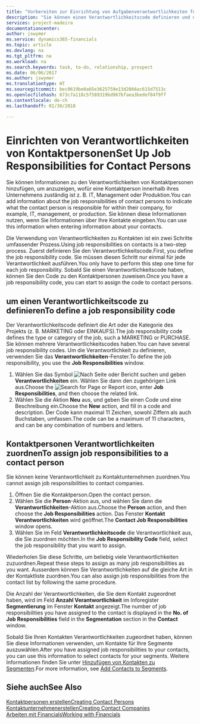 ```yaml
---
title: "Vorbereiten zur Einrichtung von Aufgabenverantwortlichkeiten für Kontakte | Microsoft Docs"
description: "Sie können einen Verantwortlichkeitscode definieren und diesen einem Kontakt zuweisen, um den Aufgaben anzuzeigen, dass Ihr Kontakt bei dem Unternehmen, z IT, oder Produktion verantwortlich ist."
services: project-madeira
documentationcenter: 
author: jswymer
ms.service: dynamics365-financials
ms.topic: article
ms.devlang: na
ms.tgt_pltfrm: na
ms.workload: na
ms.search.keywords: task, to-do, relationship, prospect
ms.date: 06/06/2017
ms.author: jswymer
ms.translationtype: HT
ms.sourcegitcommit: bec0619be0a65e3625759e13d2866ac615d7513c
ms.openlocfilehash: 673c7a118c5f589319bd967bfaea3bedef84f9ff
ms.contentlocale: de-ch
ms.lasthandoff: 01/30/2018

---
```

# <a name="set-up-job-responsibilities-for-contact-persons"></a><span data-ttu-id="d201b-103">Einrichten von Verantwortlichkeiten von Kontaktpersonen</span><span class="sxs-lookup"><span data-stu-id="d201b-103">Set Up Job Responsibilities for Contact Persons</span></span>
<span data-ttu-id="d201b-104">Sie können Informationen zu den Verantwortlichkeiten von Kontaktpersonen hinzufügen, um anzuzeigen, wofür eine Kontaktperson innerhalb ihres Unternehmens zuständig ist z. B. IT, Management oder Produktion.</span><span class="sxs-lookup"><span data-stu-id="d201b-104">You can add information about the job responsibilities of contact persons to indicate what the contact person is responsible for within their company, for example, IT, management, or production.</span></span> <span data-ttu-id="d201b-105">Sie können diese Informationen nutzen, wenn Sie Informationen über Ihre Kontakte eingeben.</span><span class="sxs-lookup"><span data-stu-id="d201b-105">You can use this information when entering information about your contacts.</span></span>

<span data-ttu-id="d201b-106">Die Verwendung von Verantwortlichkeiten zu Kontakten ist ein zwei Schritte umfassender Prozess.</span><span class="sxs-lookup"><span data-stu-id="d201b-106">Using job responsibilities on contacts is a two-step process.</span></span> <span data-ttu-id="d201b-107">Zuerst definieren Sie den Verantwortlichkeitscode.</span><span class="sxs-lookup"><span data-stu-id="d201b-107">First, you define the job responsibility code.</span></span> <span data-ttu-id="d201b-108">Sie müssen diesen Schritt nur einmal für jede Verantwortlichkeit ausführen.</span><span class="sxs-lookup"><span data-stu-id="d201b-108">You only have to perform this step one time for each job responsibility.</span></span> <span data-ttu-id="d201b-109">Sobald Sie einen Verantwortlichkeitscode haben, können Sie den Code zu den Kontaktpersonen zuweisen.</span><span class="sxs-lookup"><span data-stu-id="d201b-109">Once you have a job responsibility code, you can start to assign the code to contact persons.</span></span>

## <a name="to-define-a-job-responsibility-code"></a><span data-ttu-id="d201b-110">um einen Verantwortlichkeitscode zu definieren</span><span class="sxs-lookup"><span data-stu-id="d201b-110">To define a job responsibility code</span></span>
<span data-ttu-id="d201b-111">Der Verantwortlichkeitscode definiert die Art oder die Kategorie des Projekts (z. B. MARKETING oder EINKAUFS).</span><span class="sxs-lookup"><span data-stu-id="d201b-111">The job responsibility code defines the type or category of the job, such a MARKETING or PURCHASE.</span></span> <span data-ttu-id="d201b-112">Sie können mehrere Verantwortlichkeitscodes haben.</span><span class="sxs-lookup"><span data-stu-id="d201b-112">You can have several job responsibility codes.</span></span> <span data-ttu-id="d201b-113">Um die Verantwortlichkeit zu definieren, verwenden Sie das **Verantwortlichkeiten**-Fenster.</span><span class="sxs-lookup"><span data-stu-id="d201b-113">To define the job responsibility, you use the **Job Responsibilities** window.</span></span>

1. <span data-ttu-id="d201b-114">Wählen Sie das Symbol ![Nach Seite oder Bericht suchen](media/ui-search/search_small.png "Nach Seite oder Bericht suchen") und geben **Verantwortlichkeiten** ein. Wählen Sie dann den zugehörigen Link aus.</span><span class="sxs-lookup"><span data-stu-id="d201b-114">Choose the ![Search for Page or Report](media/ui-search/search_small.png "Search for Page or Report icon") icon, enter **Job Responsibilities**, and then choose the related link.</span></span>
2. <span data-ttu-id="d201b-115">Wählen Sie die Aktion **Neu** aus, und geben Sie einen Code und eine Beschreibung ein.</span><span class="sxs-lookup"><span data-stu-id="d201b-115">Choose the **New** action, and fill in a code and description.</span></span> <span data-ttu-id="d201b-116">Der Code kann maximal 11 Zeichen, sowohl Ziffern als auch Buchstaben, umfassen.</span><span class="sxs-lookup"><span data-stu-id="d201b-116">The code can be a maximum of 11 characters, and can be any combination of numbers and letters.</span></span>

## <a name="to-assign-job-responsibilities-to-a-contact-person"></a><span data-ttu-id="d201b-117">Kontaktpersonen Verantwortlichkeiten zuordnen</span><span class="sxs-lookup"><span data-stu-id="d201b-117">To assign job responsibilities to a contact person</span></span>
<span data-ttu-id="d201b-118">Sie können keine Verantwortlichkeit zu Kontaktunternehmen zuordnen.</span><span class="sxs-lookup"><span data-stu-id="d201b-118">You cannot assign job responsibilities to contact companies.</span></span>

1. <span data-ttu-id="d201b-119">Öffnen Sie die Kontaktperson.</span><span class="sxs-lookup"><span data-stu-id="d201b-119">Open the contact person.</span></span>
2. <span data-ttu-id="d201b-120">Wählen Sie die **Person**-Aktion aus, und wählen Sie dann die **Verantwortlichkeiten**-Aktion aus.</span><span class="sxs-lookup"><span data-stu-id="d201b-120">Choose the **Person** action, and then choose the **Job Responsibilities** action.</span></span> <span data-ttu-id="d201b-121">Das Fenster **Kontakt Verantwortlichkeiten** wird geöffnet.</span><span class="sxs-lookup"><span data-stu-id="d201b-121">The **Contact Job Responsibilities** window opens.</span></span>
3. <span data-ttu-id="d201b-122">Wählen Sie im Feld **Verantwortlichkeitscode** die Verantwortlichkeit aus, die Sie zuordnen möchten.</span><span class="sxs-lookup"><span data-stu-id="d201b-122">In the **Job Responsibility Code** field, select the job responsibility that you want to assign.</span></span>

<span data-ttu-id="d201b-123">Wiederholen Sie diese Schritte, um beliebig viele Verantwortlichkeiten zuzuordnen.</span><span class="sxs-lookup"><span data-stu-id="d201b-123">Repeat these steps to assign as many job responsibilities as you want.</span></span> <span data-ttu-id="d201b-124">Ausserdem können Sie Verantwortlichkeiten auf die gleiche Art in der Kontaktliste zuordnen.</span><span class="sxs-lookup"><span data-stu-id="d201b-124">You can also assign job responsibilities from the contact list by following the same procedure.</span></span>

<span data-ttu-id="d201b-125">Die Anzahl der Verantwortlichkeiten, die Sie dem Kontakt zugeordnet haben, wird im Feld **Anzahl Verantwortlichkeit** im Inforegister **Segmentierung** im Fenster **Kontakt** angezeigt.</span><span class="sxs-lookup"><span data-stu-id="d201b-125">The number of job responsibilities you have assigned to the contact is displayed in the **No. of Job Responsibilities** field in the **Segmentation** section in the **Contact** window.</span></span>

<span data-ttu-id="d201b-126">Sobald Sie Ihren Kontakten Verantwortlichkeiten zugeordnet haben, können Sie diese Informationen verwenden, um Kontakte für Ihre Segmente auszuwählen.</span><span class="sxs-lookup"><span data-stu-id="d201b-126">After you have assigned job responsibilities to your contacts, you can use this information to select contacts for your segments.</span></span> <span data-ttu-id="d201b-127">Weitere Informationen finden Sie unter [Hinzufügen von Kontakten zu Segmenten](marketing-add-contact-segment.md).</span><span class="sxs-lookup"><span data-stu-id="d201b-127">For more information, see [Add Contacts to Segments](marketing-add-contact-segment.md).</span></span>

## <a name="see-also"></a><span data-ttu-id="d201b-128">Siehe auch</span><span class="sxs-lookup"><span data-stu-id="d201b-128">See Also</span></span>
[<span data-ttu-id="d201b-129">Kontaktpersonen erstellen</span><span class="sxs-lookup"><span data-stu-id="d201b-129">Creating Contact Persons</span></span>](marketing-create-contact-persons.md)  
[<span data-ttu-id="d201b-130">Kontaktunternehmenerstellen</span><span class="sxs-lookup"><span data-stu-id="d201b-130">Creating Contact Companies</span></span>](marketing-create-contact-companies.md)  
[<span data-ttu-id="d201b-131">Arbeiten mit Financials</span><span class="sxs-lookup"><span data-stu-id="d201b-131">Working with Financials</span></span>](ui-work-product.md)

